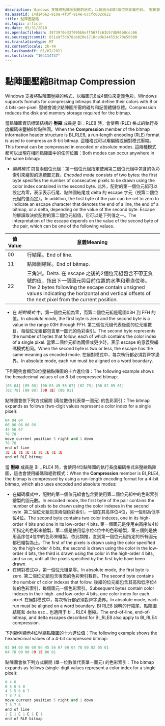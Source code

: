 ```yaml
---
description: Windows 支援將點陣圖壓縮的格式，以每圖元8或4個位來定義色彩。 壓縮會減少點陣圖所需的磁片和記憶體儲存體。
ms.assetid: 14d14662-910a-4f3f-914e-6ccfc602c822
title: 點陣圖壓縮
ms.topic: article
ms.date: 05/31/2018
ms.openlocfilehash: 38739f0e33f095b8eff567fc63b57db96b8cdc66
ms.sourcegitcommit: 831e8f3db78ab820e1710cede244553c70e50500
ms.translationtype: MT
ms.contentlocale: zh-TW
ms.lasthandoff: 01/07/2021
ms.locfileid: "104114737"
---
```

# <a name="bitmap-compression"></a><span data-ttu-id="d6125-104">點陣圖壓縮</span><span class="sxs-lookup"><span data-stu-id="d6125-104">Bitmap Compression</span></span>

<span data-ttu-id="d6125-105">Windows 支援將點陣圖壓縮的格式，以每圖元8或4個位來定義色彩。</span><span class="sxs-lookup"><span data-stu-id="d6125-105">Windows supports formats for compressing bitmaps that define their colors with 8 or 4 bits-per-pixel.</span></span> <span data-ttu-id="d6125-106">壓縮會減少點陣圖所需的磁片和記憶體儲存體。</span><span class="sxs-lookup"><span data-stu-id="d6125-106">Compression reduces the disk and memory storage required for the bitmap.</span></span>

<span data-ttu-id="d6125-107">當點陣圖資訊標頭結構的 **壓縮** 成員是 BI \_ RLE8 時，會使用 (RLE) 格式的執行長度編碼來壓縮8位點陣圖。</span><span class="sxs-lookup"><span data-stu-id="d6125-107">When the **Compression** member of the bitmap information header structure is BI\_RLE8, a run-length encoding (RLE) format is used to compress an 8-bit bitmap.</span></span> <span data-ttu-id="d6125-108">這種格式可以用編碼或絕對模式壓縮。</span><span class="sxs-lookup"><span data-stu-id="d6125-108">This format can be compressed in encoded or absolute modes.</span></span> <span data-ttu-id="d6125-109">這兩種模式都可以出現在相同點陣圖中的任何位置：</span><span class="sxs-lookup"><span data-stu-id="d6125-109">Both modes can occur anywhere in the same bitmap:</span></span>

-   <span data-ttu-id="d6125-110">*編碼模式* 包含兩個位元組：第一個位元組指定使用第二個位元組中包含的色彩索引來繪製的連續圖元數。</span><span class="sxs-lookup"><span data-stu-id="d6125-110">*Encoded mode* consists of two bytes: the first byte specifies the number of consecutive pixels to be drawn using the color index contained in the second byte.</span></span> <span data-ttu-id="d6125-111">此外，配對的第一個位元組可以設定為零，表示表示行尾、點陣圖結尾或 delta 的 escape 字元（視第二個位元組的值而定）。</span><span class="sxs-lookup"><span data-stu-id="d6125-111">In addition, the first byte of the pair can be set to zero to indicate an escape character that denotes the end of a line, the end of a bitmap, or a delta, depending on the value of the second byte.</span></span> <span data-ttu-id="d6125-112">Escape 的解讀取決於配對的第二個位元組值，它可以是下列值之一。</span><span class="sxs-lookup"><span data-stu-id="d6125-112">The interpretation of the escape depends on the value of the second byte of the pair, which can be one of the following values.</span></span>



| <span data-ttu-id="d6125-113">值</span><span class="sxs-lookup"><span data-stu-id="d6125-113">Value</span></span> | <span data-ttu-id="d6125-114">意義</span><span class="sxs-lookup"><span data-stu-id="d6125-114">Meaning</span></span>                                                                                                                                                     |
|-------|-------------------------------------------------------------------------------------------------------------------------------------------------------------|
| <span data-ttu-id="d6125-115">0</span><span class="sxs-lookup"><span data-stu-id="d6125-115">0</span></span>     | <span data-ttu-id="d6125-116">行結尾。</span><span class="sxs-lookup"><span data-stu-id="d6125-116">End of line.</span></span>                                                                                                                                                |
| <span data-ttu-id="d6125-117">1</span><span class="sxs-lookup"><span data-stu-id="d6125-117">1</span></span>     | <span data-ttu-id="d6125-118">點陣圖結尾。</span><span class="sxs-lookup"><span data-stu-id="d6125-118">End of bitmap.</span></span>                                                                                                                                              |
| <span data-ttu-id="d6125-119">2</span><span class="sxs-lookup"><span data-stu-id="d6125-119">2</span></span>     | <span data-ttu-id="d6125-120">三角洲。</span><span class="sxs-lookup"><span data-stu-id="d6125-120">Delta.</span></span> <span data-ttu-id="d6125-121">在 escape 之後的2個位元組包含不帶正負號的值，指出下一個圖元與目前位置的水準和垂直位移。</span><span class="sxs-lookup"><span data-stu-id="d6125-121">The 2 bytes following the escape contain unsigned values indicating the horizontal and vertical offsets of the next pixel from the current position.</span></span> |



 

-   <span data-ttu-id="d6125-122">在 *絕對模式* 中，第一個位元組為零，而第二個位元組是範圍03H 到 FFH 的值。</span><span class="sxs-lookup"><span data-stu-id="d6125-122">In *absolute mode*, the first byte is zero and the second byte is a value in the range 03H through FFH.</span></span> <span data-ttu-id="d6125-123">第二個位元組代表後面的位元組數目，每個位元組都包含單一圖元的色彩索引。</span><span class="sxs-lookup"><span data-stu-id="d6125-123">The second byte represents the number of bytes that follow, each of which contains the color index of a single pixel.</span></span> <span data-ttu-id="d6125-124">當第二個位元組為兩個或更少時，表示 escape 的意義與編碼模式相同。</span><span class="sxs-lookup"><span data-stu-id="d6125-124">When the second byte is two or less, the escape has the same meaning as encoded mode.</span></span> <span data-ttu-id="d6125-125">在絕對模式中，每次執行都必須對齊字邊界。</span><span class="sxs-lookup"><span data-stu-id="d6125-125">In absolute mode, each run must be aligned on a word boundary.</span></span>

<span data-ttu-id="d6125-126">下列範例會顯示8位壓縮點陣圖的十六進位值：</span><span class="sxs-lookup"><span data-stu-id="d6125-126">The following example shows the hexadecimal values of an 8-bit compressed bitmap:</span></span>


```C++
[03 04] [05 06] [00 03 45 56 67] [02 78] [00 02 05 01] 
[02 78] [00 00] [09 1E] [00 01] 
```



<span data-ttu-id="d6125-127">點陣圖會依下列方式展開 (兩位數值代表單一圖元) 的色彩索引：</span><span class="sxs-lookup"><span data-stu-id="d6125-127">The bitmap expands as follows (two-digit values represent a color index for a single pixel):</span></span>


```C++
04 04 04 
06 06 06 06 06 
45 56 67 
78 78 
move current position 5 right and 1 down 
78 78 
end of line 
1E 1E 1E 1E 1E 1E 1E 1E 1E 
end of RLE bitmap 
```



<span data-ttu-id="d6125-128">當 **壓縮** 成員是 BI \_ RLE4 時，會使用4位點陣圖的執行長度編碼格式來壓縮點陣圖，這也會使用編碼和絕對模式：</span><span class="sxs-lookup"><span data-stu-id="d6125-128">When the **Compression** member is BI\_RLE4, the bitmap is compressed by using a run-length encoding format for a 4-bit bitmap, which also uses encoded and absolute modes:</span></span>

-   <span data-ttu-id="d6125-129">在編碼模式中，配對的第一個位元組會包含要使用第二個位元組中的色彩索引繪製的圖元數。</span><span class="sxs-lookup"><span data-stu-id="d6125-129">In encoded mode, the first byte of the pair contains the number of pixels to be drawn using the color indexes in the second byte.</span></span> <span data-ttu-id="d6125-130">第二個位元組包含兩個色彩索引，一個在其高序位4位，另一個則為低序位4位。</span><span class="sxs-lookup"><span data-stu-id="d6125-130">The second byte contains two color indexes, one in its high-order 4 bits and one in its low-order 4 bits.</span></span> <span data-ttu-id="d6125-131">第一個圖元是使用由高序位4位所指定的色彩來繪製，第二個是使用低序位4位中的色彩繪製，第三個則是使用高序位4位中的色彩來繪製，依此類推，直到第一個位元組指定的所有圖元都已繪製為止。</span><span class="sxs-lookup"><span data-stu-id="d6125-131">The first of the pixels is drawn using the color specified by the high-order 4 bits, the second is drawn using the color in the low-order 4 bits, the third is drawn using the color in the high-order 4 bits, and so on, until all the pixels specified by the first byte have been drawn.</span></span>
-   <span data-ttu-id="d6125-132">在絕對模式中，第一個位元組是零。</span><span class="sxs-lookup"><span data-stu-id="d6125-132">In absolute mode, the first byte is zero.</span></span> <span data-ttu-id="d6125-133">第二個位元組包含後面的色彩索引數目。</span><span class="sxs-lookup"><span data-stu-id="d6125-133">The second byte contains the number of color indexes that follow.</span></span> <span data-ttu-id="d6125-134">後續的位元組包含其高和低序位4位的色彩索引，每個圖元一個色彩索引。</span><span class="sxs-lookup"><span data-stu-id="d6125-134">Subsequent bytes contain color indexes in their high- and low-order 4 bits, one color index for each pixel.</span></span> <span data-ttu-id="d6125-135">在絕對模式中，每次執行都必須對齊字邊界。</span><span class="sxs-lookup"><span data-stu-id="d6125-135">In absolute mode, each run must be aligned on a word boundary.</span></span> <span data-ttu-id="d6125-136">BI RLE8 說明的行結尾、點陣圖結尾和 delta esc \_ 也適用于 bi \_ RLE4 壓縮。</span><span class="sxs-lookup"><span data-stu-id="d6125-136">The end-of-line, end-of-bitmap, and delta escapes described for BI\_RLE8 also apply to BI\_RLE4 compression.</span></span>

<span data-ttu-id="d6125-137">下列範例顯示4位壓縮點陣圖的十六進位值：</span><span class="sxs-lookup"><span data-stu-id="d6125-137">The following example shows the hexadecimal values of a 4-bit compressed bitmap:</span></span>


```C++
03 04 05 06 00 06 45 56 67 00 04 78 00 02 05 01 
04 78 00 00 09 1E 00 01 
```



<span data-ttu-id="d6125-138">點陣圖會依下列方式展開 (單一位數值代表單一圖元) 的色彩索引：</span><span class="sxs-lookup"><span data-stu-id="d6125-138">The bitmap expands as follows (single-digit values represent a color index for a single pixel):</span></span>


```C++
0 4 0 
0 6 0 6 0 
4 5 5 6 6 7 
7 8 7 8 
move current position 5 right and 1 down 
7 8 7 8 
end of line 
1 E 1 E 1 E 1 E 1 
end of RLE bitmap 
```



 

 



